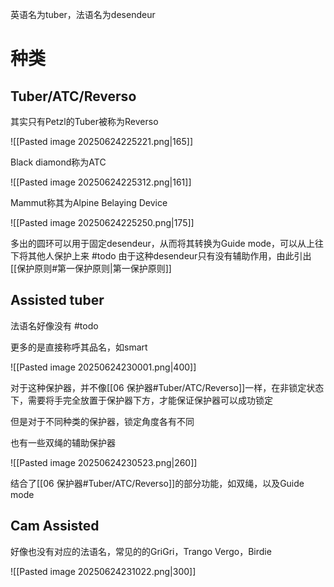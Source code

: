 
英语名为tuber，法语名为desendeur

# 种类

## Tuber/ATC/Reverso

其实只有Petzl的Tuber被称为Reverso

![[Pasted image 20250624225221.png|165]]

Black diamond称为ATC

![[Pasted image 20250624225312.png|161]]

Mammut称其为Alpine Belaying Device

![[Pasted image 20250624225250.png|175]]

多出的圆环可以用于固定desendeur，从而将其转换为Guide mode，可以从上往下将其他人保护上来 #todo 
由于这种desendeur只有没有辅助作用，由此引出[[保护原则#第一保护原则|第一保护原则]]

## Assisted tuber

法语名好像没有 #todo 

更多的是直接称呼其品名，如smart

![[Pasted image 20250624230001.png|400]]

对于这种保护器，并不像[[06 保护器#Tuber/ATC/Reverso]]一样，在非锁定状态下，需要将手完全放置于保护器下方，才能保证保护器可以成功锁定

但是对于不同种类的保护器，锁定角度各有不同

也有一些双绳的辅助保护器

![[Pasted image 20250624230523.png|260]]

结合了[[06 保护器#Tuber/ATC/Reverso]]的部分功能，如双绳，以及Guide mode

## Cam Assisted

好像也没有对应的法语名，常见的的GriGri，Trango Vergo，Birdie

![[Pasted image 20250624231022.png|300]]

